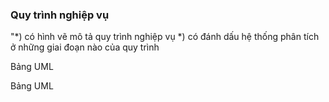 ### Quy trình nghiệp vụ

"\*) có hình vẽ mô tả quy trình nghiệp vụ
\*) có đánh dấu hệ thống phân tích ở những giai đoạn nào của quy trình

<!-- Luồng nghiệp vụ -->

Bảng UML

<!-- Luồng dữ liệu giữa các hệ thống -->

Bảng UML
